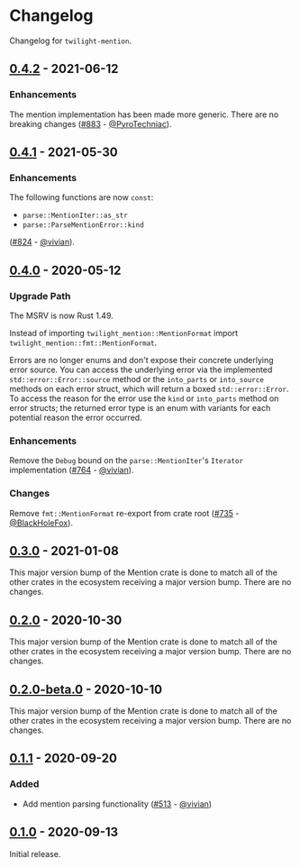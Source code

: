 # Changelog

Changelog for `twilight-mention`.

## [0.4.2] - 2021-06-12

### Enhancements

The mention implementation has been made more generic. There are no breaking
changes ([#883] - [@PyroTechniac]).

[#883]: https://github.com/twilight-rs/twilight/pull/883

## [0.4.1] - 2021-05-30

### Enhancements

The following functions are now `const`:

- `parse::MentionIter::as_str`
- `parse::ParseMentionError::kind`

([#824] - [@vivian]).

[#824]: https://github.com/twilight-rs/twilight/pull/824

## [0.4.0] - 2020-05-12

### Upgrade Path

The MSRV is now Rust 1.49.

Instead of importing `twilight_mention::MentionFormat` import
`twilight_mention::fmt::MentionFormat`.

Errors are no longer enums and don't expose their concrete underlying error
source. You can access the underlying error via the implemented
`std::error::Error::source` method or the `into_parts` or `into_source` methods
on each error struct, which will return a boxed `std::error::Error`. To access
the reason for the error use the `kind` or `into_parts` method on error structs;
the returned error type is an enum with variants for each potential reason the
error occurred.

### Enhancements

Remove the `Debug` bound on the `parse::MentionIter`'s `Iterator` implementation
([#764] - [@vivian]).

### Changes

Remove `fmt::MentionFormat` re-export from crate root
([#735] - [@BlackHoleFox]).

[#764]: https://github.com/twilight-rs/twilight/pull/764
[#735]: https://github.com/twilight-rs/twilight/pull/735

## [0.3.0] - 2021-01-08

This major version bump of the Mention crate is done to match all of the other
crates in the ecosystem receiving a major version bump. There are no changes.

## [0.2.0] - 2020-10-30

This major version bump of the Mention crate is done to match all of the other
crates in the ecosystem receiving a major version bump. There are no changes.

## [0.2.0-beta.0] - 2020-10-10

This major version bump of the Mention crate is done to match all of the other
crates in the ecosystem receiving a major version bump. There are no changes.

## [0.1.1] - 2020-09-20

### Added

- Add mention parsing functionality ([#513] - [@vivian])

## [0.1.0] - 2020-09-13

Initial release.

[@BlackHoleFox]: https://github.com/BlackHoleFox
[@PyroTechniac]: https://github.com/PyroTechniac
[@vivian]: https://github.com/vivian

[#513]: https://github.com/twilight-rs/twilight/pull/513

[0.4.2]: https://github.com/twilight-rs/twilight/releases/tag/mention-0.4.2
[0.4.1]: https://github.com/twilight-rs/twilight/releases/tag/mention-0.4.1
[0.4.0]: https://github.com/twilight-rs/twilight/releases/tag/mention-0.4.0
[0.3.0]: https://github.com/twilight-rs/twilight/releases/tag/mention-v0.3.0
[0.2.0]: https://github.com/twilight-rs/twilight/releases/tag/mention-v0.2.0
[0.2.0-beta.0]: https://github.com/twilight-rs/twilight/releases/tag/mention-v0.2.0-beta.0
[0.1.1]: https://github.com/twilight-rs/twilight/releases/tag/mention-v0.1.1
[0.1.0]: https://github.com/twilight-rs/twilight/releases/tag/v0.1.0
